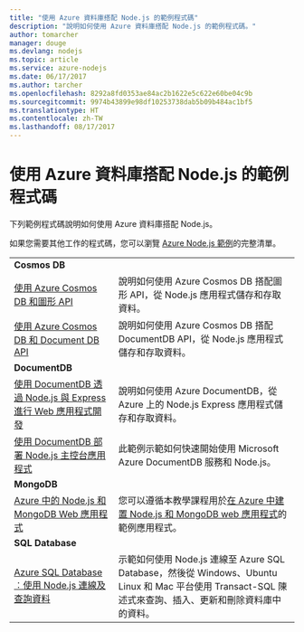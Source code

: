 ```yaml
---
title: "使用 Azure 資料庫搭配 Node.js 的範例程式碼"
description: "說明如何使用 Azure 資料庫搭配 Node.js 的範例程式碼。"
author: tomarcher
manager: douge
ms.devlang: nodejs
ms.topic: article
ms.service: azure-nodejs
ms.date: 06/17/2017
ms.author: tarcher
ms.openlocfilehash: 8292a8fd0353ae84ac2b1622e5c622e60be04c9b
ms.sourcegitcommit: 9974b43899e98df10253738dab5b09b484ac1bf5
ms.translationtype: HT
ms.contentlocale: zh-TW
ms.lasthandoff: 08/17/2017
---
```

# <a name="sample-code-for-using-azure-databases-with-nodejs"></a>使用 Azure 資料庫搭配 Node.js 的範例程式碼

下列範例程式碼說明如何使用 Azure 資料庫搭配 Node.js。

如果您需要其他工作的程式碼，您可以瀏覽 [Azure Node.js 範例](https://azure.microsoft.com/resources/samples/?term=nodejs)的完整清單。

| | |
|---|---|
| **Cosmos DB** ||
| [使用 Azure Cosmos DB 和圖形 API](https://azure.microsoft.com/resources/samples/azure-cosmos-db-graph-nodejs-getting-started/) | 說明如何使用 Azure Cosmos DB 搭配圖形 API，從 Node.js 應用程式儲存和存取資料。 |
| [使用 Azure Cosmos DB 和 Document DB API](https://azure.microsoft.com/resources/samples/azure-cosmos-db-documentdb-nodejs-getting-started/) | 說明如何使用 Azure Cosmos DB 搭配 DocumentDB API，從 Node.js 應用程式儲存和存取資料。 |
| **DocumentDB** ||
| [使用 DocumentDB 透過 Node.js 與 Express 進行 Web 應用程式開發](https://azure.microsoft.com/resources/samples/documentdb-node-todo-app/) | 說明如何使用 Azure DocumentDB，從 Azure 上的 Node.js Express 應用程式儲存和存取資料。 |
| [使用 DocumentDB 部署 Node.js 主控台應用程式](https://azure.microsoft.com/resources/samples/documentdb-node-getting-started/) | 此範例示範如何快速開始使用 Microsoft Azure DocumentDB 服務和 Node.js。 |
| **MongoDB** ||
| [Azure 中的 Node.js 和 MongoDB Web 應用程式](https://azure.microsoft.com/resources/samples/meanjs/) | 您可以遵循本教學課程用於[在 Azure 中建置 Node.js 和 MongoDB web 應用程式](http://docs.microsoft.com/azure/app-service-web/app-service-web-tutorial-nodejs-mongodb-app?toc=/azure/node/toc.json&bc=/azure/node/toc.json)的範例應用程式。 |
| **SQL Database** ||
| [Azure SQL Database︰使用 Node.js 連線及查詢資料](https://docs.microsoft.com/azure/sql-database/sql-database-connect-query-nodejs) | 示範如何使用 Node.js 連線至 Azure SQL Database，然後從 Windows、Ubuntu Linux 和 Mac 平台使用 Transact-SQL 陳述式來查詢、插入、更新和刪除資料庫中的資料。 |